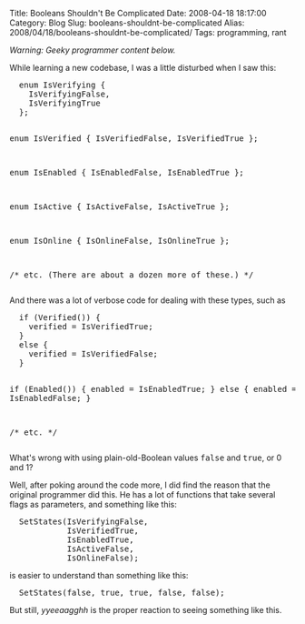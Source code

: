 Title: Booleans Shouldn't Be Complicated
Date: 2008-04-18 18:17:00
Category: Blog
Slug: booleans-shouldnt-be-complicated
Alias: 2008/04/18/booleans-shouldnt-be-complicated/
Tags: programming, rant


<p><i>Warning: Geeky programmer content below.</i></p>
<p>
While learning a new codebase, I was a little disturbed when I saw this:
</p>
<pre>
  enum IsVerifying {
    IsVerifyingFalse,
    IsVerifyingTrue
  };

  enum IsVerified {
    IsVerifiedFalse,
    IsVerifiedTrue
  };

  enum IsEnabled {
    IsEnabledFalse,
    IsEnabledTrue
  };

  enum IsActive {
    IsActiveFalse,
    IsActiveTrue
  };

  enum IsOnline {
    IsOnlineFalse,
    IsOnlineTrue
  };

  /* etc. (There are about a dozen more of these.) */
</pre>
<p>
And there was a lot of verbose code for dealing with these types, such as
</p>
<pre>
  if (Verified()) {
    verified = IsVerifiedTrue;
  }
  else {
    verified = IsVerifiedFalse;
  }

  if (Enabled()) {
    enabled = IsEnabledTrue;
  }
  else {
    enabled = IsEnabledFalse;
  }

  /* etc. */
</pre>
<p>
What's wrong with using plain-old-Boolean values <tt>false</tt> and <tt>true</tt>, or 0 and 1?
</p>
<p>
Well, after poking around the code more, I did find the reason that the original programmer did this.  He has a lot of functions that take several flags as parameters, and something like this:
</p>
<pre>
  SetStates(IsVerifyingFalse,
            IsVerifiedTrue,
            IsEnabledTrue,
            IsActiveFalse,
            IsOnlineFalse);
</pre>
<p>
is easier to understand than something like this:
</p>
<pre>
  SetStates(false, true, true, false, false);
</pre>
<p>
But still, <i>yyeeaagghh</i> is the proper reaction to seeing something like this.
</p>
